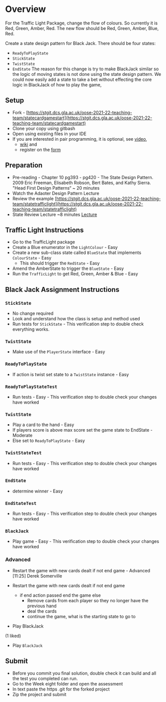 # Overview
For the Traffic Light Package, change the flow of colours. So currently it is Red, Green, Amber, Red. The new flow should be Red, Green, Amber, Blue, Red.

Create a state design pattern for Black Jack. There should be four states:
* ``ReadyToPlayState``
* ``StickState``
* ``TwistState``
* ``EndState``
The reason for this change is try to make BlackJack similar so the logic of moving states is not done using the state design pattern. We could now easily add a state to take a bet without effecting the core logic in BlackJack of how to play the game, 

## Setup
* Fork - [https://stgit.dcs.gla.ac.uk/oose-2021-22-teaching-team/statecardgamestart](https://stgit.dcs.gla.ac.uk/oose-2021-22-teaching-team/statecardgamestart)
* Clone your copy using gitbash
* Open using existing files in your IDE
* If you are interested in pair programming, it is optional, see [video](https://uofglasgow.zoom.us/rec/share/QjQt1zbjuwQGYgMrX1tDDBc-PUqa_CpvxJGI0gV1gvEStOTcGnn55ls_TQVRVbfD.N9qsbYv71kE0iBtJ?startTime=1644928799000),
    * [wiki](https://stgit.dcs.gla.ac.uk/DerekSomerville/javagetstarted/-/wikis/home/Pair-Programming) and
    * register on the [form](https://forms.office.com/Pages/ResponsePage.aspx?id=KVxybjp2UE-B8i4lTwEzyELpM2ZClsRNrJBn7A_b41VUQjREOTQxTDZZVEYzNDhRMVY3WERWWDc2TC4u)

## Preparation
* Pre-reading - Chapter 10 pg393 - pg420 - The State Design Pattern. 2009 Eric Freeman, Elisabeth Robson, Bert Bates, and Kathy Sierra. "Head First Design Patterns“ ~ 20 minutes
* Watch the Adaoter Design Pattern Lecture
* Review the example [https://stgit.dcs.gla.ac.uk/oose-2021-22-teaching-team/statetrafficlight](https://stgit.dcs.gla.ac.uk/oose-2021-22-teaching-team/statetrafficlight)
* State Review Lecture ~8 minutes [Lecture](https://uofglasgow.zoom.us/rec/share/WIUsGVfxAQPODjKMPgrGdGdzlHRobhY3JECN0BhJw9T2KIcsJ-F-4zcOqLecZLAz.QfKdoVbAIc4qCLvY?startTime=1645812387000)

## Traffic Light Instructions
* Go to the TrafficLight package
* Create a Blue enumerator in the ``LightColour`` - Easy
* Create a new sub-class state called ``BlueState`` that implements `ColourState` - Easy
  * This should trigger the ``RedState`` - Easy
* Amend the AmberState to trigger the ``BlueState`` - Easy
* Run the ``TrafficLight`` to get Red, Green, Amber & Blue - Easy


## Black Jack Assignment Instructions
### ``StickState``
* No change required
* Look and understand how the class is setup and method used
* Run tests for ``StickState`` - This verification step to double check everything works.

### ``TwistState``
* Make use of the ``PlayerState`` interface - Easy

### ``ReadyToPlayState``
* If action is twist set state to a ``TwistState`` instance - Easy

### ``ReadyToPlayStateTest``
* Run tests - Easy - This verification step to double check your changes have worked

### ``TwistState``
* Play a card to the hand - Easy
* If players score is above max score set the game state to EndState - Moderate
* Else set to ``ReadyToPlayState`` - Easy

### ``TwistStateTest``
* Run tests - Easy - This verification step to double check your changes have worked

### ``EndState``
* determine winner - Easy

### ``EndStateTest``
* Run tests - Easy - This verification step to double check your changes have worked

### ``BlackJack``
* Play game - Easy - This verification step to double check your changes have worked

### Advanced
* Restart the game with new cards dealt if not end game - Advanced
[11:25] Derek Somerville
    

* Restart the game with new cards dealt if not end game
  * if end action passed end the game else
    * Remove cards from each player so they no longer have the previous hand
    * deal the cards
    * continue the game, what is the starting state to go to
* Play BlackJack



(1 liked)
* Play ``BlackJack``

## Submit
* Before you commit you final solution, double check it can build and all the test you completed can run.
* Go to the Week eight folder and open the assessment
* In text paste the https .git for the forked project
* Zip the project and submit
